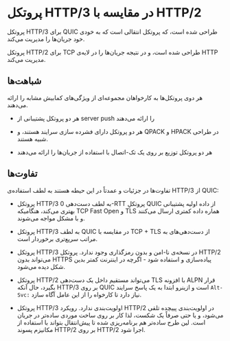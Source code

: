 # پروتکل HTTP/3 در مقایسه با HTTP/2

پروتکل HTTP/3 برای QUIC طراحی شده است، که پروتکل انتقالی است که به خودی خود
جریان‌ها را مدیریت می‌کند.

پروتکل HTTP/2 برای TCP طراحی شده است، و در نتیجه جریان‌ها را در لایه‌ی
HTTP مدیریت می‌کند.

## شباهت‌ها

هر دوی پروتکل‌ها به کارخواهان مجموعه‌ای از ویژگی‌های کمابیش مشابه
را ارائه می‌دهند.

- هر دو پروتکل پشتیبانی از server push را ارائه می‌دهند

- هر دو پروتکل دارای فشرده سازی سرایند هستند، و QPACK و HPACK در طراحی شبیه
  هستند.

- هر دو پروتکل توزیع بر روی یک تک-اتصال با استفاده از جریان‌ها را ارائه
  می‌دهند

## تفاوت‌ها

تفاوت‌ها در جزئیات و عمدتاً در این حیطه هستند به لطف استفاده‌ی HTTP/3
از QUIC:

- پروتکل HTTP/3 به لطف دست‌دهی 0-RTT پروتکلِ QUIC از داده‌ اولیه
  پشتیبانی بهتری می‌کند، هنگامیکه TCP Fast Open و TLS هماره داده کمتری
  ارسال می‌کنند و با مشکل مواجه می‌شوند.

- پروتکل HTTP/3 به لطف QUIC در مقایسه با TCP + TLS از دست‌دهی‌های به
  مراتب سریع‌تری برخوردار است.

- پروتکل HTTP/3 در نسخه‌ی نا-امن و بدون رمزگذاری وجود ندارد. پروتکل HTTP/2
  می‌تواند بدون HTTPS پیاده‌سازی و استفاده شود - اگرچه در اینترنت کمتر
  بدین شکل دیده می‌شود.

- پروتکل HTTP/2 می‌تواند مستقیم داخل یک دست‌دهی TLS با افزونه ALPN
  قرار بگیرد، حال آنکه HTTP/3 بر روی QUIC است و ازینرو ابتدا به یک پاسخ سرایند
  `Alt-Svc:` نیاز دارد تا کارخواه را از این عامل آگاه سازد.
- پروتکل HTTP/3 اولویت‌بندی ندارد. رویکرد HTTP/2 در اولویت‌بندی پییچده
  تلقی می‌شود، و یا حتی صرفاً یک شکست، لذا کار بر روی ساخت موردی
  ساده‌تر در جریان است. لین طرح ساده‌تر هم برنامه‌ریزی شده تا
  پیش‌انتقال بتواند با استفاده از مکانیزم پسوند HTTP/2 بر روی HTTP/2 اجرا
  شود.
